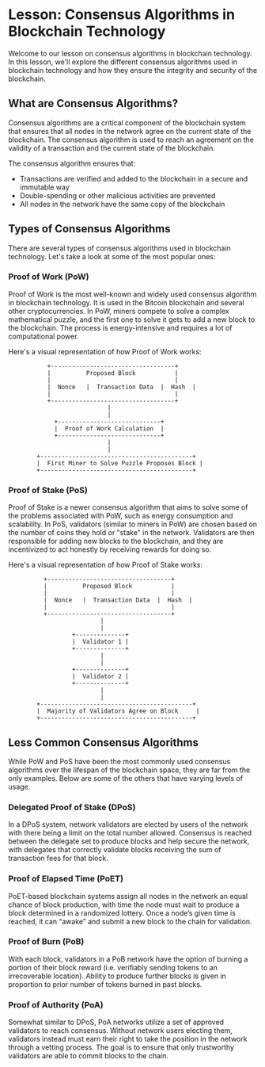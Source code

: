 # Lesson: Consensus Algorithms in Blockchain Technology

Welcome to our lesson on consensus algorithms in blockchain technology. In this lesson, we'll explore the different consensus algorithms used in blockchain technology and how they ensure the integrity and security of the blockchain.

## What are Consensus Algorithms?

Consensus algorithms are a critical component of the blockchain system that ensures that all nodes in the network agree on the current state of the blockchain. The consensus algorithm is used to reach an agreement on the validity of a transaction and the current state of the blockchain. 

The consensus algorithm ensures that:

- Transactions are verified and added to the blockchain in a secure and immutable way
- Double-spending or other malicious activities are prevented
- All nodes in the network have the same copy of the blockchain

## Types of Consensus Algorithms

There are several types of consensus algorithms used in blockchain technology. Let's take a look at some of the most popular ones:

### Proof of Work (PoW)

Proof of Work is the most well-known and widely used consensus algorithm in blockchain technology. It is used in the Bitcoin blockchain and several other cryptocurrencies. In PoW, miners compete to solve a complex mathematical puzzle, and the first one to solve it gets to add a new block to the blockchain. The process is energy-intensive and requires a lot of computational power.

Here's a visual representation of how Proof of Work works:

               +-----------------------------------+
               |          Proposed Block           |
               |                                   |
               |  Nonce   |  Transaction Data  |  Hash  |
               |                                   |
               +-----------------------------------+
                                |
                                |
                 +-----------------------------+
                 |  Proof of Work Calculation  |
                 +-----------------------------+
                                |
                                |
            +-------------------------------------------+
            |  First Miner to Solve Puzzle Proposes Block |
            +-------------------------------------------+
            
            
       
### Proof of Stake (PoS)

Proof of Stake is a newer consensus algorithm that aims to solve some of the problems associated with PoW, such as energy consumption and scalability. In PoS, validators (similar to miners in PoW) are chosen based on the number of coins they hold or "stake" in the network. Validators are then responsible for adding new blocks to the blockchain, and they are incentivized to act honestly by receiving rewards for doing so.

Here's a visual representation of how Proof of Stake works:

              +-----------------------------------+
              |          Proposed Block           |
              |                                   |
              |  Nonce   |  Transaction Data  |  Hash  |
              |                                   |
              +-----------------------------------+
                              |
                              |
                      +--------------+
                      |  Validator 1 |
                      +--------------+
                              |
                              |
                      +--------------+
                      |  Validator 2 |
                      +--------------+
                              |
                              |
            +-------------------------------------------+
            |  Majority of Validators Agree on Block     |
            +-------------------------------------------+

## Less Common Consensus Algorithms  
  
While PoW and PoS have been the most commonly used consensus algorithms over the lifespan of the blockchain space, they are far from the only examples. Below are some of the others that have varying levels of usage.  
  
### Delegated Proof of Stake (DPoS)  
  
In a DPoS system, network validators are elected by users of the network with there being a limit on the total number allowed. Consensus is reached between the delegate set to produce blocks and help secure the network, with delegates that correctly validate blocks receiving the sum of transaction fees for that block. 

### Proof of Elapsed Time (PoET)  
  
PoET-based blockchain systems assign all nodes in the network an equal chance of block production, with time the node must wait to produce a block determined in a randomized lottery. Once a node’s given time is reached, it can “awake” and submit a new block to the chain for validation.  
  
### Proof of Burn (PoB)  
  
With each block, validators in a PoB network have the option of burning a portion of their block reward (i.e. verifiably sending tokens to an irrecoverable location). Ability to produce further blocks is given in proportion to prior number of tokens burned in past blocks.  
  
### Proof of Authority (PoA)  
  
Somewhat similar to DPoS, PoA networks utilize a set of approved validators to reach consensus. Without network users electing them, validators instead must earn their right to take the position in the network through a vetting process. The goal is to ensure that only trustworthy validators are able to commit blocks to the chain. 

